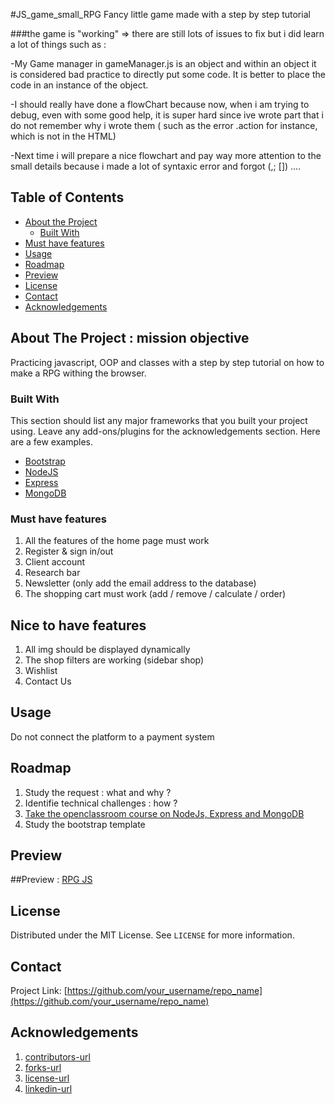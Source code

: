#JS_game_small_RPG
Fancy little game made with a step by step tutorial 




###the game is "working" => there are still lots of issues to fix but i did learn a lot of things such as : 

-My Game manager in gameManager.js is an object and within an object it is considered bad practice to directly put some code. It is better to place the code in an instance of the object.

-I should really have done a flowChart because now, when i am trying to debug, even with some good help, it is super hard since ive wrote part that i do not remember why i wrote them ( such as the error .action for instance, which is not in the HTML)

-Next time i will prepare a nice flowchart and pay way more attention to the small details because i made a lot of syntaxic error and forgot (,; []) .... 





<!-- TABLE OF CONTENTS -->
## Table of Contents

* [About the Project](#about-the-project)
  * [Built With](#built-with)
* [Must have features](#mustHavefeatures)
* [Usage](#usage)
* [Roadmap](#roadmap)
* [Preview](#peview)
* [License](#license)
* [Contact](#contact)
* [Acknowledgements](#acknowledgements)



<!-- ABOUT THE PROJECT -->
## About The Project : mission objective 

Practicing javascript, OOP and classes with a step by step tutorial on how to make a RPG withing the browser.


### Built With
This section should list any major frameworks that you built your project using. Leave any add-ons/plugins for the acknowledgements section. Here are a few examples.
* [Bootstrap](https://getbootstrap.com)
* [NodeJS](https://nodejs.org/en/)
* [Express](https://expressjs.com/fr/starter/installing.html)
* [MongoDB](https://www.mongodb.com/cloud/atlas/lp/try2?utm_source=google&utm_campaign=gs_emea_belgium_search_brand_atlas_desktop&utm_term=mongodb%20download&utm_medium=cpc_paid_search&utm_ad=e&utm_ad_campaign_id=1718986528&gclid=Cj0KCQjwk8b7BRCaARIsAARRTL7Lojhq2tb8h2R7-O5fol5NHUN4nDBq77OUQuw7SK0Z8oR__GrvcVkaAqTLEALw_wcB)



<!-- GETTING STARTED -->


### Must have features

1. All the features of the home page must work
2. Register & sign in/out
3. Client account
4. Research bar
5. Newsletter (only add the email address to the database)
6. The shopping cart must work (add / remove / calculate / order)

## Nice to have features

1. All img should be displayed dynamically
2. The shop filters are working (sidebar shop)
3. Wishlist
4. Contact Us


<!-- USAGE EXAMPLES -->
## Usage

Do not connect the platform to a payment system


<!-- ROADMAP -->
## Roadmap 

1. Study the request : what and why ? 
2. Identifie technical challenges : how ? 
3. [Take the openclassroom course on NodeJs, Express and MongoDB](https://openclassrooms.com/fr/courses/6390246-passez-au-full-stack-avec-node-js-express-et-mongodb/6521356-tirez-le-maximum-de-ce-cours)
4. Study the bootstrap template



<!-- CONTRIBUTING -->
## Preview

##Preview  : [RPG JS](https://loonyt.github.io/JS_game/)



<!-- LICENSE -->
## License

Distributed under the MIT License. See `LICENSE` for more information.



<!-- CONTACT -->
## Contact

Project Link: [https://github.com/your_username/repo_name](https://github.com/your_username/repo_name)



<!-- ACKNOWLEDGEMENTS -->
## Acknowledgements


1. [contributors-url](https://github.com/othneildrew/Best-README-Template/graphs/contributors)
2. [forks-url](https://github.com/othneildrew/Best-README-Template/network/members)
3. [license-url](https://github.com/othneildrew/Best-README-Template/blob/master/LICENSE.txt)
4. [linkedin-url](https://linkedin.com/in/othneildrew)



